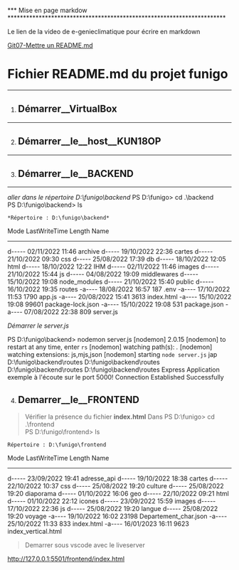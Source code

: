 *** Mise en page markdow **********************************************************************

Le lien de la video de e-genieclimatique pour écrire en markdown

[Git07-Mettre un README.md](https://www.youtube.com/watch?v=4lg3YyugRZQ&list=PLF88SKt6r7NYv4wBdjB5_DChbenj5JHKC&index=8)

# Fichier README.md du projet funigo
----------------------------------------------------------------------------------------------

1. ## __Démarrer__VirtualBox__
-------
2. ## __Démarrer__le__host__KUN18OP__
-------
3. ## __Démarrer__le__BACKEND__
-------

*aller dans le répertoire D:\funigo\backend*
PS D:\funigo> cd .\backend         
PS D:\funigo\backend> ls


    *Répertoire : D:\funigo\backend*


Mode                 LastWriteTime         Length Name
----                 -------------         ------ ----
d-----        02/11/2022     11:46                archive
d-----        19/10/2022     22:36                cartes
d-----        21/10/2022     09:30                css
d-----        25/08/2022     17:39                db
d-----        18/10/2022     12:05                html
d-----        18/10/2022     12:22                IHM
d-----        02/11/2022     11:46                images
d-----        21/10/2022     15:44                js
d-----        04/08/2022     19:09                middlewares
d-----        15/10/2022     19:08                node_modules
d-----        21/10/2022     15:40                public
d-----        16/10/2022     19:35                routes
-a----        18/08/2022     16:57            187 .env
-a----        17/10/2022     11:53           1790 app.js
-a----        20/08/2022     15:41           3613 index.html
-a----        15/10/2022     19:08          99601 package-lock.json
-a----        15/10/2022     19:08            531 package.json
-a----        07/08/2022     22:38            809 server.js

*Démarrer le server.js*

PS D:\funigo\backend> nodemon server.js
[nodemon] 2.0.15
[nodemon] to restart at any time, enter `rs`
[nodemon] watching path(s): *.*
[nodemon] watching extensions: js,mjs,json
[nodemon] starting `node server.js`
jap
D:\funigo\backend\routes
D:\funigo\backend\routes
D:\funigo\backend\routes
D:\funigo\backend\routes
Express Application exemple à l'écoute sur le port 5000!
Connection Established Successfully

4. ## __Demarrer__le__FRONTEND__

> Vérifier la présence du fichier __index.html__
Dans PS D:\funigo> cd .\frontend\
PS D:\funigo\frontend> ls


    Répertoire : D:\funigo\frontend


Mode                 LastWriteTime         Length Name
----                 -------------         ------ ----
d-----        23/09/2022     19:41                adresse_api
d-----        19/10/2022     18:38                cartes
d-----        22/10/2022     10:37                css
d-----        25/08/2022     19:20                culture
d-----        25/08/2022     19:20                diaporama
d-----        01/10/2022     16:06                geo
d-----        22/10/2022     09:21                html
d-----        01/10/2022     22:12                icones
d-----        23/09/2022     15:59                images
d-----        17/10/2022     22:36                js
d-----        25/08/2022     19:20                langue
d-----        25/08/2022     19:20                voyage
-a----        19/10/2022     16:02          23198 Departement_char.json
-a----        25/10/2022     11:33            833 index.html
-a----        16/01/2023     16:11           9623 index_vertical.html

> Demarrer sous vscode avec le liveserver

http://127.0.0.1:5501/frontend/index.html